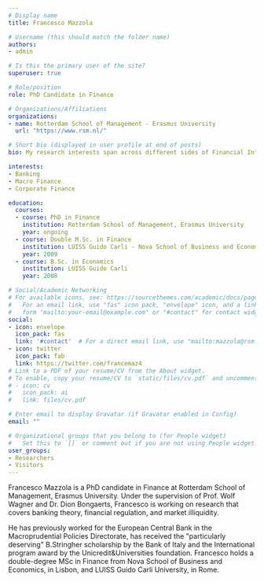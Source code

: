 ```yaml
---
# Display name
title: Francesco Mazzola

# Username (this should match the folder name)
authors:
- admin

# Is this the primary user of the site?
superuser: true

# Role/position
role: PhD Candidate in Finance

# Organizations/Affiliations
organizations:
- name: Rotterdam School of Management - Erasmus University
  url: "https://www.rsm.nl/"

# Short bio (displayed in user profile at end of posts)
bio: My research interests span across different sides of Financial Intermediation, including Banking, Macro Finance and Growth and Corporate Finance.

interests:
- Banking
- Macro Finance
- Corporate Finance

education:
  courses:
  - course: PhD in Finance
    institution: Rotterdam School of Management, Erasmus University
    year: ongoing
  - course: Double M.Sc. in Finance
    institution: LUISS Guido Carli - Nova School of Business and Economics
    year: 2009
  - course: B.Sc. in Economics
    institution: LUISS Guido Carli
    year: 2008

# Social/Academic Networking
# For available icons, see: https://sourcethemes.com/academic/docs/page-builder/#icons
#   For an email link, use "fas" icon pack, "envelope" icon, and a link in the
#   form "mailto:your-email@example.com" or "#contact" for contact widget.
social:
- icon: envelope
  icon_pack: fas
  link: '#contact'  # For a direct email link, use "mailto:mazzola@rsm.nl".
- icon: twitter
  icon_pack: fab
  link: https://twitter.com/francemaz4
# Link to a PDF of your resume/CV from the About widget.
# To enable, copy your resume/CV to `static/files/cv.pdf` and uncomment the lines below.
# - icon: cv
#   icon_pack: ai
#   link: files/cv.pdf

# Enter email to display Gravatar (if Gravatar enabled in Config)
email: ""

# Organizational groups that you belong to (for People widget)
#   Set this to `[]` or comment out if you are not using People widget.
user_groups:
- Researchers
- Visitors
---
```


Francesco Mazzola is a PhD candidate in Finance at Rotterdam School of Management, Erasmus University. Under the supervision of Prof. Wolf Wagner and Dr. Dion Bongaerts, Francesco is working on research that covers banking theory, financial regulation, and market illiquidity. 

He has previously worked for the European Central Bank in the Macroprudential Policies Directorate, has received the "particularly deserving" B.Stringher scholarship by the Bank of Italy and the International program award by the Unicredit&Universities foundation. Francesco holds a double-degree MSc in Finance from Nova School of Business and Economics, in Lisbon, and LUISS Guido Carli University, in Rome. 
